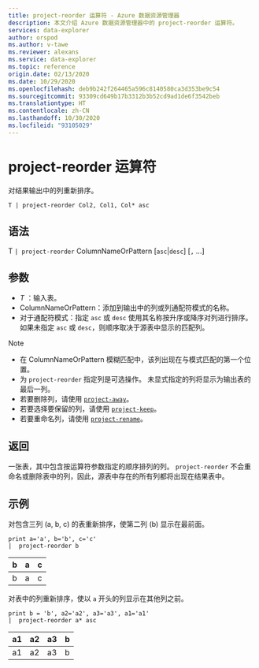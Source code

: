 ```yaml
---
title: project-reorder 运算符 - Azure 数据资源管理器
description: 本文介绍 Azure 数据资源管理器中的 project-reorder 运算符。
services: data-explorer
author: orspod
ms.author: v-tawe
ms.reviewer: alexans
ms.service: data-explorer
ms.topic: reference
origin.date: 02/13/2020
ms.date: 10/29/2020
ms.openlocfilehash: deb9b242f264465a596c8140580ca3d353be9c54
ms.sourcegitcommit: 93309cd649b17b3312b3b52cd9ad1de6f3542beb
ms.translationtype: HT
ms.contentlocale: zh-CN
ms.lasthandoff: 10/30/2020
ms.locfileid: "93105029"
---
```

# <a name="project-reorder-operator"></a>project-reorder 运算符

对结果输出中的列重新排序。

```kusto
T | project-reorder Col2, Col1, Col* asc
```

## <a name="syntax"></a>语法

T `| project-reorder` ColumnNameOrPattern [`asc`|`desc`] [`,` ...] 

## <a name="arguments"></a>参数

* *T* ：输入表。
* ColumnNameOrPattern：添加到输出中的列或列通配符模式的名称。
* 对于通配符模式：指定 `asc` 或 `desc` 使用其名称按升序或降序对列进行排序。 如果未指定 `asc` 或 `desc`，则顺序取决于源表中显示的匹配列。

> [!NOTE]
> * 在 ColumnNameOrPattern 模糊匹配中，该列出现在与模式匹配的第一个位置。
> * 为 `project-reorder` 指定列是可选操作。 未显式指定的列将显示为输出表的最后一列。
> * 若要删除列，请使用 [`project-away`](projectawayoperator.md)。
> * 若要选择要保留的列，请使用 [`project-keep`](project-keep-operator.md)。
> * 若要重命名列，请使用 [`project-rename`](projectrenameoperator.md)。

## <a name="returns"></a>返回

一张表，其中包含按运算符参数指定的顺序排列的列。 `project-reorder` 不会重命名或删除表中的列，因此，源表中存在的所有列都将出现在结果表中。

## <a name="examples"></a>示例

对包含三列 (a, b, c) 的表重新排序，使第二列 (b) 显示在最前面。

<!-- csl: https://help.kusto.chinacloudapi.cn/Samples -->
```kusto
print a='a', b='b', c='c'
|  project-reorder b
```

|b|a|c|
|---|---|---|
|b|a|c|

对表中的列重新排序，使以 `a` 开头的列显示在其他列之前。

<!-- csl: https://help.kusto.chinacloudapi.cn/Samples -->
```kusto
print b = 'b', a2='a2', a3='a3', a1='a1'
|  project-reorder a* asc
```

|a1|a2|a3|b|
|---|---|---|---|
|a1|a2|a3|b|
